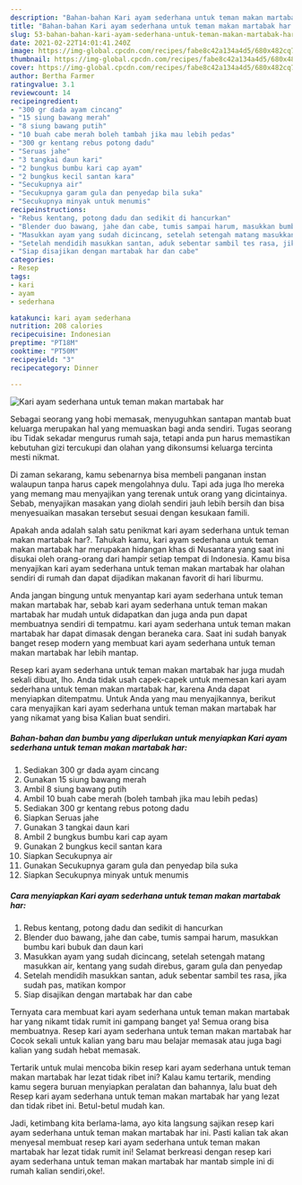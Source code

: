 ```yaml
---
description: "Bahan-bahan Kari ayam sederhana untuk teman makan martabak har Sederhana Untuk Jualan"
title: "Bahan-bahan Kari ayam sederhana untuk teman makan martabak har Sederhana Untuk Jualan"
slug: 53-bahan-bahan-kari-ayam-sederhana-untuk-teman-makan-martabak-har-sederhana-untuk-jualan
date: 2021-02-22T14:01:41.240Z
image: https://img-global.cpcdn.com/recipes/fabe8c42a134a4d5/680x482cq70/kari-ayam-sederhana-untuk-teman-makan-martabak-har-foto-resep-utama.jpg
thumbnail: https://img-global.cpcdn.com/recipes/fabe8c42a134a4d5/680x482cq70/kari-ayam-sederhana-untuk-teman-makan-martabak-har-foto-resep-utama.jpg
cover: https://img-global.cpcdn.com/recipes/fabe8c42a134a4d5/680x482cq70/kari-ayam-sederhana-untuk-teman-makan-martabak-har-foto-resep-utama.jpg
author: Bertha Farmer
ratingvalue: 3.1
reviewcount: 14
recipeingredient:
- "300 gr dada ayam cincang"
- "15 siung bawang merah"
- "8 siung bawang putih"
- "10 buah cabe merah boleh tambah jika mau lebih pedas"
- "300 gr kentang rebus potong dadu"
- "Seruas jahe"
- "3 tangkai daun kari"
- "2 bungkus bumbu kari cap ayam"
- "2 bungkus kecil santan kara"
- "Secukupnya air"
- "Secukupnya garam gula dan penyedap bila suka"
- "Secukupnya minyak untuk menumis"
recipeinstructions:
- "Rebus kentang, potong dadu dan sedikit di hancurkan"
- "Blender duo bawang, jahe dan cabe, tumis sampai harum, masukkan bumbu kari bubuk dan daun kari"
- "Masukkan ayam yang sudah dicincang, setelah setengah matang masukkan air, kentang yang sudah direbus, garam gula dan penyedap"
- "Setelah mendidih masukkan santan, aduk sebentar sambil tes rasa, jika sudah pas, matikan kompor"
- "Siap disajikan dengan martabak har dan cabe"
categories:
- Resep
tags:
- kari
- ayam
- sederhana

katakunci: kari ayam sederhana 
nutrition: 208 calories
recipecuisine: Indonesian
preptime: "PT18M"
cooktime: "PT50M"
recipeyield: "3"
recipecategory: Dinner

---
```



![Kari ayam sederhana untuk teman makan martabak har](https://img-global.cpcdn.com/recipes/fabe8c42a134a4d5/680x482cq70/kari-ayam-sederhana-untuk-teman-makan-martabak-har-foto-resep-utama.jpg)

Sebagai seorang yang hobi memasak, menyuguhkan santapan mantab buat keluarga merupakan hal yang memuaskan bagi anda sendiri. Tugas seorang ibu Tidak sekadar mengurus rumah saja, tetapi anda pun harus memastikan kebutuhan gizi tercukupi dan olahan yang dikonsumsi keluarga tercinta mesti nikmat.

Di zaman  sekarang, kamu sebenarnya bisa membeli panganan instan walaupun tanpa harus capek mengolahnya dulu. Tapi ada juga lho mereka yang memang mau menyajikan yang terenak untuk orang yang dicintainya. Sebab, menyajikan masakan yang diolah sendiri jauh lebih bersih dan bisa menyesuaikan masakan tersebut sesuai dengan kesukaan famili. 



Apakah anda adalah salah satu penikmat kari ayam sederhana untuk teman makan martabak har?. Tahukah kamu, kari ayam sederhana untuk teman makan martabak har merupakan hidangan khas di Nusantara yang saat ini disukai oleh orang-orang dari hampir setiap tempat di Indonesia. Kamu bisa menyajikan kari ayam sederhana untuk teman makan martabak har olahan sendiri di rumah dan dapat dijadikan makanan favorit di hari liburmu.

Anda jangan bingung untuk menyantap kari ayam sederhana untuk teman makan martabak har, sebab kari ayam sederhana untuk teman makan martabak har mudah untuk didapatkan dan juga anda pun dapat membuatnya sendiri di tempatmu. kari ayam sederhana untuk teman makan martabak har dapat dimasak dengan beraneka cara. Saat ini sudah banyak banget resep modern yang membuat kari ayam sederhana untuk teman makan martabak har lebih mantap.

Resep kari ayam sederhana untuk teman makan martabak har juga mudah sekali dibuat, lho. Anda tidak usah capek-capek untuk memesan kari ayam sederhana untuk teman makan martabak har, karena Anda dapat menyiapkan ditempatmu. Untuk Anda yang mau menyajikannya, berikut cara menyajikan kari ayam sederhana untuk teman makan martabak har yang nikamat yang bisa Kalian buat sendiri.

<!--inarticleads1-->

##### Bahan-bahan dan bumbu yang diperlukan untuk menyiapkan Kari ayam sederhana untuk teman makan martabak har:

1. Sediakan 300 gr dada ayam cincang
1. Gunakan 15 siung bawang merah
1. Ambil 8 siung bawang putih
1. Ambil 10 buah cabe merah (boleh tambah jika mau lebih pedas)
1. Sediakan 300 gr kentang rebus potong dadu
1. Siapkan Seruas jahe
1. Gunakan 3 tangkai daun kari
1. Ambil 2 bungkus bumbu kari cap ayam
1. Gunakan 2 bungkus kecil santan kara
1. Siapkan Secukupnya air
1. Gunakan Secukupnya garam gula dan penyedap bila suka
1. Siapkan Secukupnya minyak untuk menumis




<!--inarticleads2-->

##### Cara menyiapkan Kari ayam sederhana untuk teman makan martabak har:

1. Rebus kentang, potong dadu dan sedikit di hancurkan
1. Blender duo bawang, jahe dan cabe, tumis sampai harum, masukkan bumbu kari bubuk dan daun kari
1. Masukkan ayam yang sudah dicincang, setelah setengah matang masukkan air, kentang yang sudah direbus, garam gula dan penyedap
1. Setelah mendidih masukkan santan, aduk sebentar sambil tes rasa, jika sudah pas, matikan kompor
1. Siap disajikan dengan martabak har dan cabe




Ternyata cara membuat kari ayam sederhana untuk teman makan martabak har yang nikamt tidak rumit ini gampang banget ya! Semua orang bisa membuatnya. Resep kari ayam sederhana untuk teman makan martabak har Cocok sekali untuk kalian yang baru mau belajar memasak atau juga bagi kalian yang sudah hebat memasak.

Tertarik untuk mulai mencoba bikin resep kari ayam sederhana untuk teman makan martabak har lezat tidak ribet ini? Kalau kamu tertarik, mending kamu segera buruan menyiapkan peralatan dan bahannya, lalu buat deh Resep kari ayam sederhana untuk teman makan martabak har yang lezat dan tidak ribet ini. Betul-betul mudah kan. 

Jadi, ketimbang kita berlama-lama, ayo kita langsung sajikan resep kari ayam sederhana untuk teman makan martabak har ini. Pasti kalian tak akan menyesal membuat resep kari ayam sederhana untuk teman makan martabak har lezat tidak rumit ini! Selamat berkreasi dengan resep kari ayam sederhana untuk teman makan martabak har mantab simple ini di rumah kalian sendiri,oke!.

